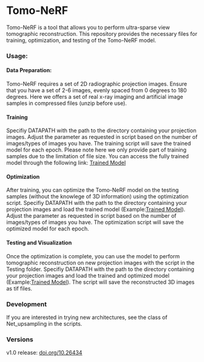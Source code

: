 # Tomo-NeRF

Tomo-NeRF is a tool that allows you to perform ultra-sparse view tomographic reconstruction. This repository provides the necessary files for training, optimization, and testing of the Tomo-NeRF model.

### Usage: 
#### Data Preparation: 
Tomo-NeRF requires a set of 2D radiographic projection images. Ensure that you have a set of 2-6 images, evenly spaced from 0 degrees to 180 degrees.  Here we offers a set of real x-ray imaging and artificial image samples in compressed files (unzip before use).

#### Training
Specifiy DATAPATH with the path to the directory containing your projection images. Adjust the parameter as requested in script based on the number of images/types of images you have.
The training script will save the trained model for each epoch. Please note here we only provide part of training samples due to the limitation of file size. You can access the fully trained model through the following link: [Trained Model](https://drive.google.com/drive/folders/1-uTtm3OzJTFJs3P851HDodRUjEA_llNw?usp=sharing)

#### Optimization
After training, you can optimize the Tomo-NeRF model on the testing samples (without the knowlege of 3D information) using the optimization script. Specifiy DATAPATH with the path to the directory containing your projection images and load the trained model (Example:[Trained Model](https://drive.google.com/drive/folders/1-uTtm3OzJTFJs3P851HDodRUjEA_llNw?usp=sharing)). Adjust the parameter as requested in script based on the number of images/types of images you have.
The optimization script will save the optimized model for each epoch.

#### Testing and Visualization
Once the optimization is complete, you can use the model to perform tomographic reconstruction on new projection images with the script in the Testing folder. Specifiy DATAPATH with the path to the directory containing your projection images and load the trained and optimized model (Example:[Trained Model](https://drive.google.com/drive/folders/1-uTtm3OzJTFJs3P851HDodRUjEA_llNw?usp=sharing)). The script will save the reconstructed 3D images as tif files. 

### Development
If you are interested in trying new architectures, see the class of Net_upsampling in the scripts.

### Versions

v1.0 release: [doi.org/10.26434](https://doi.org/10.26434/chemrxiv-2023-3qrhl)
